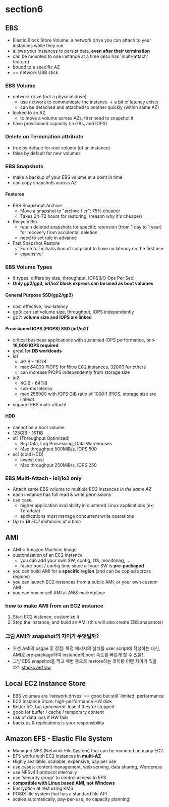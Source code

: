 # section6

## EBS

- Elastic Block Store Volume: a network drive you can attach to your instances while they run
- allows your instances to persist data, **even after their termination**
- can be mounted to one instance at a time (also has 'multi-attach' feature)
- bound to a specific AZ
- ~= network USB stick

### EBS Volume

- network drive (not a physical drive)
    - use network to communicate the instance -> a bit of latency exists
    - can be detached and attached to another quickly (within same AZ)
- locked to an AZ
    - to move a volume across AZs, first need to snapshot it
- have provisioned capacity (in GBs, and IOPS)

### Delete on Termination attribute

- true by default for root volume (of an instance)
- false by default for new volumes

### EBS Snapshots

- make a backup of your EBS volume at a point in time
- can copy snapshots across AZ

#### Features

- EBS Snapshopt Archive
    - Move a snapshot to "archive tier": 75% cheaper
    - Takes 24-72 hours for restoring! (reason why it's cheaper)
- Recycle Bin
    - retain deleted snapshots for specific retension (from 1 day to 1 year) for recovery from accidental deletion
    - need to set rule in advance
- Fast Snapshot Restore
    - Force full initialization of snapshot to have no latency on the first use
    - expensive!

### EBS Volume Types

- 6 types: differs by size, throughput, IOPS(I/O Ops Per Sec)
- **Only gp2/gp3, io1/io2 block express can be used as boot volumes**

#### General Purpose SSD(gp2/gp3)

- cost effective, low-latency
- gp3: can set volume size, throughput, IOPS independently
- gp2: **volume size and IOPS are linked**

#### Provisioned IOPS (PIOPS) SSD (io1/io2)

- critical business applications with sustained IOPS performance, or **> 16,000 IOPS required**
- great for **DB workloads**
- io1
    - 4GiB - 16TiB
    - max 64000 PIOPS for Nitro EC2 instances, 32000 for others
    - can increase PIOPS independently from storage size
- io2
    - 4GiB - 64TiB
    - sub-ms latency
    - max 256000 with IOPS:GiB ratio of 1000:1 (PIOS, storage size are linked)
- support EBS multi-attach!

#### HDD

- cannot be a boot volume
- 125GiB - 16TiB
- st1 (Throughput Optimized)
    - Big Data, Log Processing, Data Warehouses
    - Max throughput 500MiB/s, IOPS 500
- sc1 (cold HDD)
    - lowest cost
    - Max throughput 250MiB/s, IOPS 250

### EBS Multi-Attach - io1/io2 only

- Attach same EBS volume to multiple EC2 instances *in the same AZ*
- each instance has full read & write permissions
- use case:
    - higher application availability in clustered Linux applications (ex: Teradata)
    - applications must manage concurrent write operations
- *Up to **16** EC2 instances at a time*

## AMI

- AMI = Amazon Machine Image
- customization of an EC2 instance
    - you can add your own SW, config, OS, monitoring, ...
    - faster boot / config time since all your SW is **pre-packaged**
- you can build AMI for a **specific region** (and can be copied across regions)
- you can launch EC2 instances from a public AMI, or your own custom AMI
- you can buy or sell AMI at AWS marketplace

### how to make AMI from an EC2 instance

1. Start EC2 instance, customize it
2. Stop the instance, and build an AMI (this will also create EBS snapshots)

### 그럼 AMI와 snapshot의 차이가 무엇일까?

- 우선 AMI의 usgae 및 장점: 특정 패키지의 설치를 user script에 작성하는 대신, AMI로 pre-package하여 instance의 boot 속도를 빠르게 할 수 있음!
- 그냥 EBS snapshot을 찍고 매번 통으로 restore하는 것이랑 어떤 차이가 있을까?: [stackoverflow](https://stackoverflow.com/a/54157492)

## Local EC2 Instance Store

- EBS volumes are 'network drives' == good but still 'limited' performance
- EC2 Instance Store: high-performance HW disk
- Better I/O, but *ephemeral*: lose if they're stopped
- good for buffer / cache / temporary content
- risk of data loss if HW fails
- backups & replications is your responsibility

## Amazon EFS - Elastic File System

- Managed NFS (Network File System) that can be mounted on many EC2
- EFS works with EC2 instances in **multi-AZ**
- Highly available, scalable, expensive, pay per use
- use cases: content management, web serving, data sharing, Wordpress
- use NFSv4.1 protocol internally
- use 'security group' to control access to EFS
- **compatible with Linux based AMI, not Windows**
- Encryption at rest using KMS
- POSIX file system that has a standard file API
- scales automatically, pay-per-use, no capacity planning!
